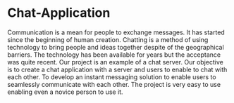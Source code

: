 # Chat-Application
Communication is a mean for people to exchange messages. It  has started since the beginning of human creation. Chatting is a method of using  technology to bring people and ideas together despite of the geographical  barriers. The technology has been available for years but the acceptance was  quite recent. Our project is an example of a chat server. Our objective is to  create a chat application with a server and users to enable to chat with each  other. To develop an instant messaging solution to enable users to seamlessly  communicate with each other. The project is very easy to use enabling even a  novice person to use it.
